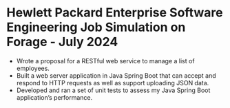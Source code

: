 # Hewlett Packard Enterprise Software Engineering Job Simulation on Forage - July 2024

* Wrote a proposal for a RESTful web service to manage a list of employees.
* Built a web server application in Java Spring Boot that can accept and respond to HTTP requests as well as support uploading JSON data.
* Developed and ran a set of unit tests to assess my Java Spring Boot application’s performance.

